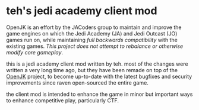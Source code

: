 # teh's jedi academy client mod #

OpenJK is an effort by the JACoders group to maintain and improve the game engines on which the Jedi Academy (JA) and Jedi Outcast (JO) games run on, while maintaining *full backwards compatibility* with the existing games. *This project does not attempt to rebalance or otherwise modify core gameplay*.

this is a jedi academy client mod written by teh.  most of the changes were written a very long time ago,
but they have been remade on top of the [OpenJK](https://github.com/JACoders/OpenJK) project, to become
up-to-date with the latest bugfixes and security improvements since raven open-sourced the entire game.

the client mod is intended to enhance the game in minor but important ways to enhance competitive play,
particularly CTF.
